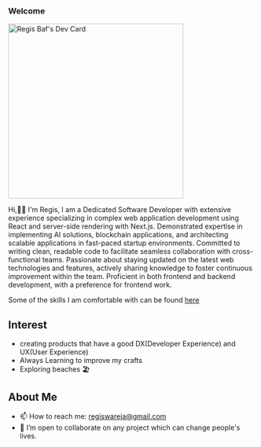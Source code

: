 ### Welcome

<a href="https://app.daily.dev/wareja"><img src="https://api.daily.dev/devcards/v2/VWNsHcXLdsOlRn6i8EwYO.png?type=default&r=o1g" width="356" alt="Regis Baf's Dev Card"/></a>

Hi,👋🏾 I'm Regis, I am a Dedicated Software Developer with extensive experience specializing in complex web application development
using React and server-side rendering with Next.js. Demonstrated expertise in implementing AI solutions,
blockchain applications, and architecting scalable applications in fast-paced startup environments. Committed to
writing clean, readable code to facilitate seamless collaboration with cross-functional teams. Passionate about
staying updated on the latest web technologies and features, actively sharing knowledge to foster continuous
improvement within the team. Proficient in both frontend and backend development, with a preference for
frontend work.

Some of the skills I am comfortable with can be found <a href="https://regisbaf.com" target="_blank" rel="noopener noreferrer">here</a>

## Interest
- creating products that have a good DX(Developer Experience) and UX(User Experience)
- Always Learning to improve my crafts
- Exploring beaches 🏖

## About Me
- 📫 How to reach me: regiswareja@gmail.com
- 👯 I’m open to collaborate on any project which can change people's lives.

<!--
**regisBafutwabo/regisbafutwabo** is a ✨ _special_ ✨ repository because its `README.md` (this file) appears on your GitHub profile.

Here are some ideas to get you started:

- 🔭 I’m currently working on ...
- 🌱 I’m currently learning ...
- 👯 I’m looking to collaborate on ...
- 🤔 I’m looking for help with ...
- 💬 Ask me about ...
- 📫 How to reach me: ...
- 😄 Pronouns: ...
- ⚡ Fun fact: ...
-->
